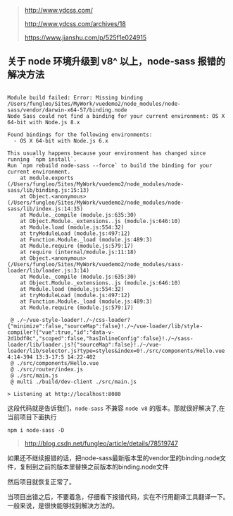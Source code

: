 > http://www.ydcss.com/
>
> http://www.ydcss.com/archives/18
>
> https://www.jianshu.com/p/525f1e024915

## 关于 node 环境升级到 v8^ 以上，node-sass 报错的解决方法

```

Module build failed: Error: Missing binding /Users/fungleo/Sites/MyWork/vuedemo2/node_modules/node-sass/vendor/darwin-x64-57/binding.node
Node Sass could not find a binding for your current environment: OS X 64-bit with Node.js 8.x

Found bindings for the following environments:
  - OS X 64-bit with Node.js 6.x

This usually happens because your environment has changed since running `npm install`.
Run `npm rebuild node-sass --force` to build the binding for your current environment.
    at module.exports (/Users/fungleo/Sites/MyWork/vuedemo2/node_modules/node-sass/lib/binding.js:15:13)
    at Object.<anonymous> (/Users/fungleo/Sites/MyWork/vuedemo2/node_modules/node-sass/lib/index.js:14:35)
    at Module._compile (module.js:635:30)
    at Object.Module._extensions..js (module.js:646:10)
    at Module.load (module.js:554:32)
    at tryModuleLoad (module.js:497:12)
    at Function.Module._load (module.js:489:3)
    at Module.require (module.js:579:17)
    at require (internal/module.js:11:18)
    at Object.<anonymous> (/Users/fungleo/Sites/MyWork/vuedemo2/node_modules/sass-loader/lib/loader.js:3:14)
    at Module._compile (module.js:635:30)
    at Object.Module._extensions..js (module.js:646:10)
    at Module.load (module.js:554:32)
    at tryModuleLoad (module.js:497:12)
    at Function.Module._load (module.js:489:3)
    at Module.require (module.js:579:17)

 @ ./~/vue-style-loader!./~/css-loader?{"minimize":false,"sourceMap":false}!./~/vue-loader/lib/style-compiler?{"vue":true,"id":"data-v-2d1bdf0c","scoped":false,"hasInlineConfig":false}!./~/sass-loader/lib/loader.js?{"sourceMap":false}!./~/vue-loader/lib/selector.js?type=styles&index=0!./src/components/Hello.vue 4:14-394 13:3-17:5 14:22-402
 @ ./src/components/Hello.vue
 @ ./src/router/index.js
 @ ./src/main.js
 @ multi ./build/dev-client ./src/main.js

> Listening at http://localhost:8080
```

这段代码就是告诉我们，`node-sass` 不兼容 `node v8` 的版本。那就很好解决了,在当前项目下面执行

```
npm i node-sass -D
```

> http://blog.csdn.net/fungleo/article/details/78519747

如果还不继续报错的话，把node-sass最新版本里的vendor里的binding.node文件，复制到之前的版本里替换之前版本的binding.node文件

然后项目就恢复正常了。

当项目出错之后，不要着急，仔细看下报错代码，实在不行用翻译工具翻译一下。一般来说，是很快能够找到解决方法的。